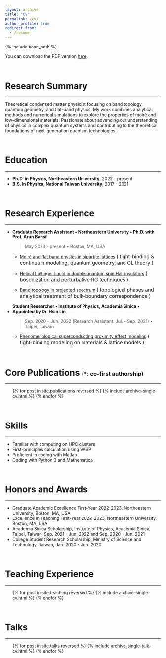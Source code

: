 ```yaml
---
layout: archive
title: "CV"
permalink: /cv/
author_profile: true
redirect_from:
  - /resume
---
```


{% include base_path %}

You can download the PDF version [here](https://www.cake.me/s--ox76a_6PQlUoRqZU7VIQjw--/lengentyh).

<br>

Research Summary
======

<hr>

Theoretical condensed matter physicist focusing on band topology, quantum geometry, and flat-band physics. My work combines analytical methods and numerical simulations to explore the properties of moiré and low-dimensional materials. Passionate about advancing our understanding of physics in complex quantum systems and contributing to the theoretical foundations of next-generation quantum technologies.

<br>

Education
======

<hr>

* __Ph.D. in Physics, Northeastern University__, 2022 - present
* __B.S. in Physics, National Taiwan University__, 2017 - 2021

<br>

Research Experience
======

<hr>

* __Graduate Research Assistant • Northeastern University • Ph.D. with Prof. Arun Bansil__
   > May 2023 - present • Boston, MA, USA
  
  * [Moiré and flat band physics in bipartite lattices](https://lengentyh.github.io/YiChunHung_Physics/research/research_1_flat_band) <font size="3"> ( tight-binding & continuum modeling, quantum geometry, and GL theory ) </font>

  * [Helical Luttinger liquid in double quantum spin Hall insulators](https://lengentyh.github.io/YiChunHung_Physics/research/research_2_QSHI) <font size="3"> ( bosonization and perturbative RG techniques ) </font>

  * [Band topology in projected spectrum](https://lengentyh.github.io/YiChunHung_Physics/research/research_3_projective%20spectrum) <font size="3"> ( topological phases and analytical treatment of bulk-boundary correspondence ) </font>

* <span class="custom-tooltip">__Student Researcher • Institute of Physics, Academia Sinica • Appointed by Dr. Hsin Lin__</span>
  > Sep. 2020 – Jun. 2022  (Research Assistant: Jul. - Sep. 2021) • Taipei, Taiwan
  
  * <ins>Phenomenological superconducting proximity effect modeling</ins> <font size="3"> ( tight-binding modeling on materials & lattice models ) </font>

<br>

<style>
.custom-tooltip {
  position: relative;
  display: inline-block;
}
.custom-tooltip:hover::after {
  content: "Note: My collaboration with Dr. Hsin Lin ended in 2023. Some previously completed work may still appear in future publications.";
  position: absolute;
  bottom: 100%;
  left: 0;
  padding: 5px;
  background: white;
  border: 1px solid #ccc;
  border-radius: 4px;
  color: gray;
  font-style: italic;
  white-space: nowrap;
  font-size: 14px;
  z-index: 1000;
}
</style>
<span class="custom-tooltip">Core Publications</span> <font size="4"> (*: co-first authorship) </font>
======

<hr>

  <ul>{% for post in site.publications reversed %}
    {% include archive-single-cv.html %}
  {% endfor %}</ul>

<br>

Skills
======

<hr>

* Familiar with computing on HPC clusters
* First-principles calculation using VASP
* Proficient in coding with Matlab
* Coding with Python 3 and Mathematica

<br>

Honors and Awards
======

<hr>

* Graduate Academic Excellence First-Year 2022-2023, Northeastern University, Boston, MA, USA
* Excellence in Teaching First-Year 2022-2023, Northeastern University, Boston, MA, USA
* Academia Sinica Scholarship, Institute of Physics, Academia Sinica, Taipei, Taiwan, Sep. 2021 - Jun. 2022 and Sep. 2020 - Jun. 2021 
* College Student Research Scholarship, Ministry of Science and Technology, Taiwan, Jan. 2020 - Jun. 2020

<br>

Teaching Experience
======

<hr>

  <ul>{% for post in site.teaching reversed %}
    {% include archive-single-cv.html %}
  {% endfor %}</ul>

<br>
  
Talks
======

<hr>

  <ul>{% for post in site.talks reversed %}
    {% include archive-single-talk-cv.html  %}
  {% endfor %}</ul>
  
